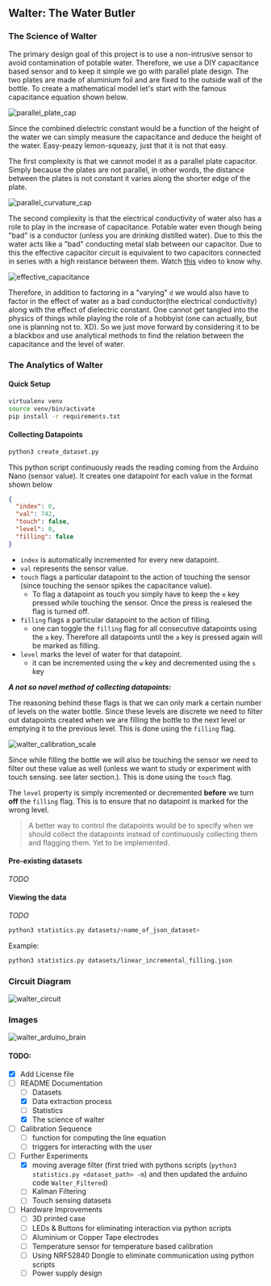 ## Walter: The Water Butler

### The Science of Walter

The primary design goal of this project is to use a non-intrusive sensor to avoid contamination of potable water. Therefore, we use a DIY capacitance based sensor and to keep it simple we go with parallel plate design. The two plates are made of aluminium foil and are fixed to the outside wall of the bottle. To create a mathematical model let's start with the famous capacitance equation shown below.

![parallel_plate_cap](docs/parallel_plate_cap.gif)

Since the combined dielectric constant would be a function of the height of the water we can simply measure the capacitance and deduce the height of the water. Easy-peazy lemon-squeazy, just that it is not that easy.

The first complexity is that we cannot model it as a parallel plate capacitor. Simply because the plates are not parallel, in other words, the distance between the plates is not constant it varies along the shorter edge of the plate.

![parallel_curvature_cap](docs/parallel_curvature_cap.png)

The second complexity is that the electrical conductivity of water also has a role to play in the increase of capacitance. Potable water even though being "bad" is a conductor (unless you are drinking distilled water). Due to this the water acts like a "bad" conducting metal slab between our capacitor. Due to this the effective capacitor circuit is equivalent to two capacitors connected in series with a high reistance between them. Watch [this](https://www.youtube.com/watch?v=ygADYZEBmtc) video to know why.

![effective_capacitance](docs/effective_capacitance.png)

Therefore, in addition to factoring in a "varying" `d` we would also have to factor in the effect of water as a bad conductor(the electrical conductivity) along with the effect of dielectric constant. One cannot get tangled into the physics of things while playing the role of a hobbyist (one can actually, but one is planning not to. XD). So we just move forward by considering it to be a blackbox and use analytical methods to find the relation between the capacitance and the level of water.

### The Analytics of Walter

#### Quick Setup
```bash
virtualenv venv
source venv/bin/activate
pip install -r requirements.txt
```

#### Collecting Datapoints

```bash
python3 create_dataset.py
```

This python script continuously reads the reading coming from the Arduino Nano (sensor value). It creates one datapoint for each value in the format shown below

```json
{
  "index": 0,
  "val": 742,
  "touch": false,
  "level": 0,
  "filling": false
}
```

* `index` is automatically incremented for every new datapoint.
* `val` represents the sensor value.
* `touch` flags a particular datapoint to the action of touching the sensor (since touching the sensor spikes the capacitance value).
  * To flag a datapoint as touch you simply have to keep the `e` key pressed while touching the sensor. Once the press is realesed the flag is turned off.
* `filling` flags a particular datapoint to the action of filling.
  * one can toggle the `filling` flag for all consecutive datapoints using the `a` key. Therefore all datapoints until the `a` key is pressed again will be marked as filling.
* `level` marks the level of water for that datapoint.
  * it can be incremented using the `w` key and decremented using the `s` key

***A not so novel method of collecting datapoints:***

The reasoning behind these flags is that we can only mark a certain number of levels on the water bottle. Since these levels are discrete we need to filter out datapoints created when we are filling the bottle to the next level or emptying it to the previous level. This is done using the `filling` flag.

![walter_calibration_scale](docs/walter_calibration_scale.jpg)

Since while filling the bottle we will also be touching the sensor we need to filter out these value as well (unless we want to study or experiment with touch sensing. see later section.). This is done using the `touch` flag.

The `level` property is simply incremented or decremented **before** we turn **off** the `filling` flag. This is to ensure that no datapoint is marked for the wrong level.

> A better way to control the datapoints would be to specify when we should collect the datapoints instead of continuously collecting them and flagging them. Yet to be implemented.

#### Pre-existing datasets

*TODO*

#### Viewing the data

*TODO*

```bash
python3 statistics.py datasets/<name_of_json_dataset>
```

Example:
```bash
python3 statistics.py datasets/linear_incremental_filling.json
```

### Circuit Diagram
![walter_circuit](docs/walter_circuit.png)

### Images
![walter_arduino_brain](docs/walter_arduino_brain.jpeg)


#### TODO:
* [x] Add License file
* [ ] README Documentation
  * [ ] Datasets
  * [x] Data extraction process
  * [ ] Statistics
  * [x] The science of walter
* [ ] Calibration Sequence
  * [ ] function for computing the line equation
  * [ ] triggers for interacting with the user
* [ ] Further Experiments
  * [x] moving average filter (first tried with pythons scripts (`python3 statistics.py <dataset_path> -m`) and then updated the arduino code `Walter_Filtered`)
  * [ ] Kalman Filtering
  * [ ] Touch sensing datasets
* [ ] Hardware Improvements
  * [ ] 3D printed case
  * [ ] LEDs & Buttons for eliminating interaction via python scripts
  * [ ] Aluminium or Copper Tape electrodes
  * [ ] Temperature sensor for temperature based calibration
  * [ ] Using NRF52840 Dongle to eliminate communication using python scripts
  * [ ] Power supply design
